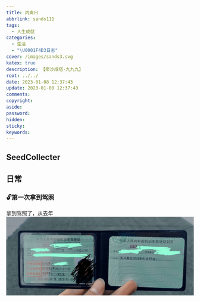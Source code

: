 ```yaml
---
title: 丙寅日
abbrlink: sands111
tags:
  - 人生成就
categories:
  - 生活
  - "\U0001F4D3日志"
cover: /images/sands3.svg
katex: true
description: 【聚沙成塔·九九九】
root: ../../
date: 2023-01-08 12:37:43
update: 2023-01-08 12:37:43
comments:
copyright:
aside:
password:
hidden:
sticky:
keywords:
---
```


## SeedCollecter


## 日常
### 🔓第一次拿到驾照
拿到驾照了，从去年
![](../../../images/20230102/IMG_20230108_123721.jpg)